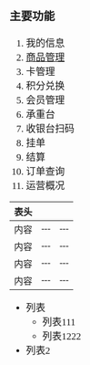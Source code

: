 <span  style="font-family: Simsun,serif; font-size: 17px; ">

### 主要功能

1. 我的信息
2. [商品管理]()
3. 卡管理
4. 积分兑换
5. 会员管理
6. 承重台
7. 收银台扫码
8. 挂单
9. 结算
10. 订单查询
11. 运营概况

| 表头 |     |     |
|----|-----|-----|
| 内容 | --- | --- |
| 内容 | --- | --- |
| 内容 | --- | --- |
| 内容 | --- | --- |

- 列表
    - 列表111
    - 列表1222
- 列表2

</span>